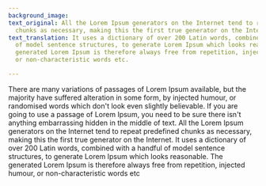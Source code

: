 ```yaml
---
background_image: 
text_original: All the Lorem Ipsum generators on the Internet tend to repeat predefined
  chunks as necessary, making this the first true generator on the Internet.
text_translation: It uses a dictionary of over 200 Latin words, combined with a handful
  of model sentence structures, to generate Lorem Ipsum which looks reasonable. The
  generated Lorem Ipsum is therefore always free from repetition, injected humour,
  or non-characteristic words etc.

---
```

There are many variations of passages of Lorem Ipsum available, but the majority have suffered alteration in some form, by injected humour, or randomised words which don't look even slightly believable. If you are going to use a passage of Lorem Ipsum, you need to be sure there isn't anything embarrassing hidden in the middle of text. All the Lorem Ipsum generators on the Internet tend to repeat predefined chunks as necessary, making this the first true generator on the Internet. It uses a dictionary of over 200 Latin words, combined with a handful of model sentence structures, to generate Lorem Ipsum which looks reasonable. The generated Lorem Ipsum is therefore always free from repetition, injected humour, or non-characteristic words etc